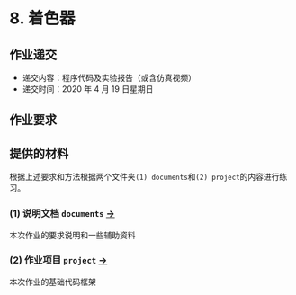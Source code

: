

# 8. 着色器

## 作业递交

- 递交内容：程序代码及实验报告（或含仿真视频）
- 递交时间：2020 年 4 月 19 日星期日

## 作业要求




## 提供的材料

根据上述要求和方法根据两个文件夹`(1) documents`和`(2) project`的内容进行练习。

### (1) 说明文档 `documents` [->](documents/) 

本次作业的要求说明和一些辅助资料

### (2) 作业项目 `project` [->](project/) 

本次作业的基础代码框架

